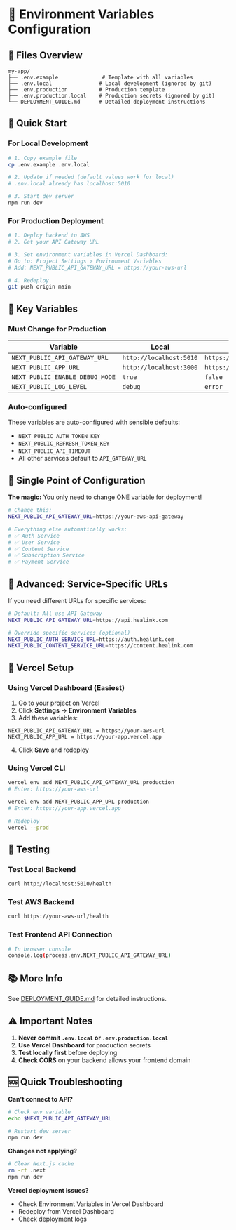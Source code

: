 # 🔐 Environment Variables Configuration

## 📁 Files Overview

```
my-app/
├── .env.example              # Template with all variables
├── .env.local               # Local development (ignored by git)
├── .env.production          # Production template
├── .env.production.local    # Production secrets (ignored by git)
└── DEPLOYMENT_GUIDE.md      # Detailed deployment instructions
```

## 🚀 Quick Start

### For Local Development

```bash
# 1. Copy example file
cp .env.example .env.local

# 2. Update if needed (default values work for local)
# .env.local already has localhost:5010

# 3. Start dev server
npm run dev
```

### For Production Deployment

```bash
# 1. Deploy backend to AWS
# 2. Get your API Gateway URL

# 3. Set environment variables in Vercel Dashboard:
# Go to: Project Settings > Environment Variables
# Add: NEXT_PUBLIC_API_GATEWAY_URL = https://your-aws-url

# 4. Redeploy
git push origin main
```

## 🔑 Key Variables

### Must Change for Production

| Variable | Local | Production |
|----------|-------|------------|
| `NEXT_PUBLIC_API_GATEWAY_URL` | `http://localhost:5010` | `https://api.healink.com` |
| `NEXT_PUBLIC_APP_URL` | `http://localhost:3000` | `https://healink.vercel.app` |
| `NEXT_PUBLIC_ENABLE_DEBUG_MODE` | `true` | `false` |
| `NEXT_PUBLIC_LOG_LEVEL` | `debug` | `error` |

### Auto-configured

These variables are auto-configured with sensible defaults:

- `NEXT_PUBLIC_AUTH_TOKEN_KEY`
- `NEXT_PUBLIC_REFRESH_TOKEN_KEY`
- `NEXT_PUBLIC_API_TIMEOUT`
- All other services default to `API_GATEWAY_URL`

## 🎯 Single Point of Configuration

**The magic:** You only need to change ONE variable for deployment!

```bash
# Change this:
NEXT_PUBLIC_API_GATEWAY_URL=https://your-aws-api-gateway

# Everything else automatically works:
# ✅ Auth Service
# ✅ User Service
# ✅ Content Service
# ✅ Subscription Service
# ✅ Payment Service
```

## 🔧 Advanced: Service-Specific URLs

If you need different URLs for specific services:

```bash
# Default: All use API Gateway
NEXT_PUBLIC_API_GATEWAY_URL=https://api.healink.com

# Override specific services (optional)
NEXT_PUBLIC_AUTH_SERVICE_URL=https://auth.healink.com
NEXT_PUBLIC_CONTENT_SERVICE_URL=https://content.healink.com
```

## 📝 Vercel Setup

### Using Vercel Dashboard (Easiest)

1. Go to your project on Vercel
2. Click **Settings** → **Environment Variables**
3. Add these variables:

```
NEXT_PUBLIC_API_GATEWAY_URL = https://your-aws-url
NEXT_PUBLIC_APP_URL = https://your-app.vercel.app
```

4. Click **Save** and redeploy

### Using Vercel CLI

```bash
vercel env add NEXT_PUBLIC_API_GATEWAY_URL production
# Enter: https://your-aws-url

vercel env add NEXT_PUBLIC_APP_URL production  
# Enter: https://your-app.vercel.app

# Redeploy
vercel --prod
```

## 🧪 Testing

### Test Local Backend
```bash
curl http://localhost:5010/health
```

### Test AWS Backend
```bash
curl https://your-aws-url/health
```

### Test Frontend API Connection
```bash
# In browser console
console.log(process.env.NEXT_PUBLIC_API_GATEWAY_URL)
```

## 📚 More Info

See [DEPLOYMENT_GUIDE.md](./DEPLOYMENT_GUIDE.md) for detailed instructions.

## ⚠️ Important Notes

1. **Never commit `.env.local` or `.env.production.local`**
2. **Use Vercel Dashboard** for production secrets
3. **Test locally first** before deploying
4. **Check CORS** on your backend allows your frontend domain

## 🆘 Quick Troubleshooting

**Can't connect to API?**
```bash
# Check env variable
echo $NEXT_PUBLIC_API_GATEWAY_URL

# Restart dev server
npm run dev
```

**Changes not applying?**
```bash
# Clear Next.js cache
rm -rf .next
npm run dev
```

**Vercel deployment issues?**
- Check Environment Variables in Vercel Dashboard
- Redeploy from Vercel Dashboard
- Check deployment logs

